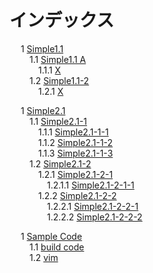 # インデックス

&emsp; 1 [Simple1.1](simple1_anchor.md#SS_1)  
&emsp;&emsp; 1.1 [Simple1.1 A](simple1_anchor.md#SS_1_1)  
&emsp;&emsp;&emsp; 1.1.1 [X](simple1_anchor.md#SS_1_1_1)  
&emsp;&emsp; 1.2 [Simple1.1-2](simple1_anchor.md#SS_1_2)  
&emsp;&emsp;&emsp; 1.2.1 [X](simple1_anchor.md#SS_1_2_1)  

&emsp; 1 [Simple2.1](simple2_anchor.md#SS_1)  
&emsp;&emsp; 1.1 [Simple2.1-1](simple2_anchor.md#SS_1_1)  
&emsp;&emsp;&emsp; 1.1.1 [Simple2.1-1-1](simple2_anchor.md#SS_1_1_1)  
&emsp;&emsp;&emsp; 1.1.2 [Simple2.1-1-2](simple2_anchor.md#SS_1_1_2)  
&emsp;&emsp;&emsp; 1.1.3 [Simple2.1-1-3](simple2_anchor.md#SS_1_1_3)  
&emsp;&emsp; 1.2 [Simple2.1-2](simple2_anchor.md#SS_1_2)  
&emsp;&emsp;&emsp; 1.2.1 [Simple2.1-2-1](simple2_anchor.md#SS_1_2_1)  
&emsp;&emsp;&emsp;&emsp; 1.2.1.1 [Simple2.1-2-1-1](simple2_anchor.md#SS_1_2_1_1)  
&emsp;&emsp;&emsp; 1.2.2 [Simple2.1-2-2](simple2_anchor.md#SS_1_2_2)  
&emsp;&emsp;&emsp;&emsp; 1.2.2.1 [Simple2.1-2-2-1](simple2_anchor.md#SS_1_2_2_1)  
&emsp;&emsp;&emsp;&emsp; 1.2.2.2 [Simple2.1-2-2-2](simple2_anchor.md#SS_1_2_2_2)  

&emsp; 1 [Sample Code](sample_code.md#SS_1)  
&emsp;&emsp; 1.1 [build code](sample_code.md#SS_1_1)  
&emsp;&emsp; 1.2 [vim](sample_code.md#1.2)  
  
  
